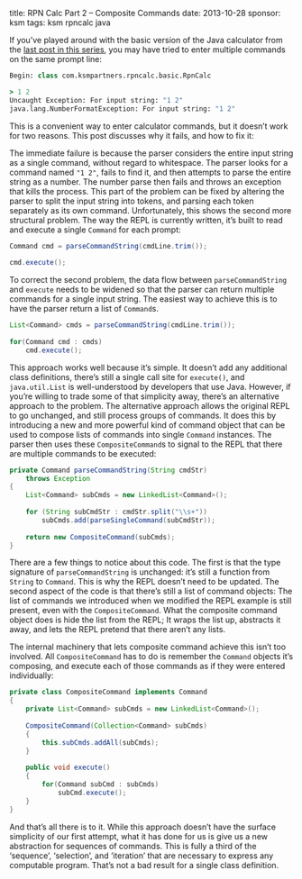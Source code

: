 title: RPN Calc Part 2 – Composite Commands
date: 2013-10-28
sponsor: ksm
tags: ksm rpncalc java

If you’ve played around with the basic version of the Java calculator
from the [last post in this series](/ksm/rpncalc_01), you may have
tried to enter multiple commands on the same prompt line:

```clojure
Begin: class com.ksmpartners.rpncalc.basic.RpnCalc

> 1 2
Uncaught Exception: For input string: "1 2"
java.lang.NumberFormatException: For input string: "1 2"
```

This is a convenient way to enter calculator commands, but it doesn’t
work for two reasons. This post discusses why it fails, and how to fix
it:

The immediate failure is because the parser considers the entire input
string as a single command, without regard to whitespace. The parser
looks for a command named `"1 2"`, fails to find it, and then attempts
to parse the entire string as a number. The number parse then fails
and throws an exception that kills the process. This part of the
problem can be fixed by altering the parser to split the input string
into tokens, and parsing each token separately as its own
command. Unfortunately, this shows the second more structural
problem. The way the REPL is currently written, it’s built to read and
execute a single `Command` for each prompt:

```java
Command cmd = parseCommandString(cmdLine.trim());
 
cmd.execute();
```

To correct the second problem, the data flow between
`parseCommandString` and `execute` needs to be widened so that the parser
can return multiple commands for a single input string. The easiest
way to achieve this is to have the parser return a list of `Command`s.

```java
List<Command> cmds = parseCommandString(cmdLine.trim());
 
for(Command cmd : cmds)
    cmd.execute();
```

This approach works well because it’s simple. It doesn’t add any
additional class definitions, there’s still a single call site for
`execute()`, and `java.util.List` is well-understood by developers that
use Java. However, if you’re willing to trade some of that simplicity
away, there’s an alternative approach to the problem. The alternative
approach allows the original REPL to go unchanged, and still process
groups of commands. It does this by introducing a new and more
powerful kind of command object that can be used to compose lists of
commands into single `Command` instances. The parser then uses these
`CompositeCommand`s to signal to the REPL that there are multiple
commands to be executed:

```java
private Command parseCommandString(String cmdStr)
    throws Exception
{
    List<Command> subCmds = new LinkedList<Command>();
 
    for (String subCmdStr : cmdStr.split("\\s+"))
        subCmds.add(parseSingleCommand(subCmdStr));
 
    return new CompositeCommand(subCmds);
}
```

There are a few things to notice about this code. The first is that
the type signature of `parseCommandString` is unchanged: it’s still a
function from `String` to `Command`. This is why the REPL doesn’t need to
be updated. The second aspect of the code is that there’s still a list
of command objects: The list of commands we introduced when we
modified the REPL example is still present, even with the
`CompositeCommand`. What the composite command object does is hide the
list from the REPL; It wraps the list up, abstracts it away, and lets
the REPL pretend that there aren’t any lists.

The internal machinery that lets composite command achieve this isn’t
too involved. All `CompositeCommand` has to do is remember the `Command`
objects it’s composing, and execute each of those commands as if they
were entered individually:

```java
private class CompositeCommand implements Command
{
    private List<Command> subCmds = new LinkedList<Command>();
 
    CompositeCommand(Collection<Command> subCmds)
    {
        this.subCmds.addAll(subCmds);
    }
 
    public void execute()
    {
        for(Command subCmd : subCmds)
            subCmd.execute();
    }
}
```

And that’s all there is to it. While this approach doesn’t have the
surface simplicity of our first attempt, what it has done for us is
give us a new abstraction for sequences of commands. This is fully a
third of the ‘sequence’, ‘selection’, and ‘iteration’ that are
necessary to express any computable program. That’s not a bad result
for a single class definition.

